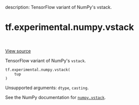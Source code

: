 description: TensorFlow variant of NumPy's vstack.

<div itemscope itemtype="http://developers.google.com/ReferenceObject">
<meta itemprop="name" content="tf.experimental.numpy.vstack" />
<meta itemprop="path" content="Stable" />
</div>

# tf.experimental.numpy.vstack

<!-- Insert buttons and diff -->

<table class="tfo-notebook-buttons tfo-api nocontent" align="left">

</table>

<a target="_blank" class="external" href="/code/stable/tensorflow/python/ops/numpy_ops/np_array_ops.py">View source</a>



TensorFlow variant of NumPy's `vstack`.


<pre class="devsite-click-to-copy prettyprint lang-py tfo-signature-link">
<code>tf.experimental.numpy.vstack(
    tup
)
</code></pre>



<!-- Placeholder for "Used in" -->

Unsupported arguments: `dtype`, `casting`.

See the NumPy documentation for [`numpy.vstack`](https://numpy.org/doc/stable/reference/generated/numpy.vstack.html).